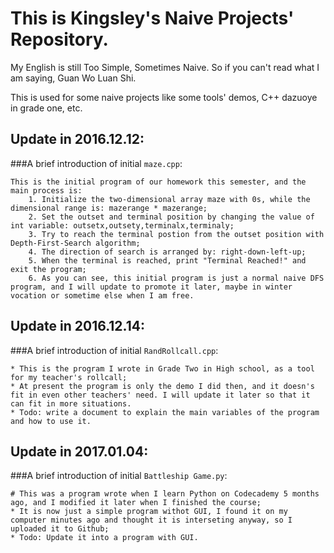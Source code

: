 # This is Kingsley's Naive Projects' Repository.

My English is still Too Simple, Sometimes Naive. So if you can't read what I am saying, Guan Wo Luan Shi.

This is used for some naive projects like some tools' demos, C++ dazuoye in grade one, etc.

## Update in 2016.12.12:
###A brief introduction of initial `maze.cpp`:
```
This is the initial program of our homework this semester, and the main process is:
    1. Initialize the two-dimensional array maze with 0s, while the dimensional range is: mazerange * mazerange;
    2. Set the outset and terminal position by changing the value of int variable: outsetx,outsety,terminalx,terminaly;
    3. Try to reach the terminal postion from the outset position with Depth-First-Search algorithm;
    4. The direction of search is arranged by: right-down-left-up;
    5. When the terminal is reached, print "Terminal Reached!" and exit the program;
    6. As you can see, this initial program is just a normal naive DFS program, and I will update to promote it later, maybe in winter vocation or sometime else when I am free.
```

## Update in 2016.12.14:
###A brief introduction of initial `RandRollcall.cpp`:
```
* This is the program I wrote in Grade Two in High school, as a tool for my teacher's rollcall;
* At present the program is only the demo I did then, and it doesn's fit in even other teachers' need. I will update it later so that it can fit in more situations.
* Todo: write a document to explain the main variables of the program and how to use it.
```

## Update in 2017.01.04:
###A brief introduction of initial `Battleship Game.py`:
```
# This was a program wrote when I learn Python on Codecademy 5 months ago, and I modified it later when I finished the course;
* It is now just a simple program withot GUI, I found it on my computer minutes ago and thought it is interseting anyway, so I uploaded it to Github;
* Todo: Update it into a program with GUI.
```
